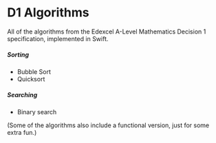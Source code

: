 # D1 Algorithms
All of the algorithms from the Edexcel A-Level Mathematics Decision 1 specification, implemented in Swift.

##### Sorting
- Bubble Sort
- Quicksort

##### Searching
- Binary search

(Some of the algorithms also include a functional version, just for some extra fun.)

